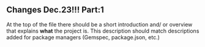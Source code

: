 ## Changes Dec.23!!! Part:1

At the top of the file there should be a short introduction and/ or overview that explains **what** the project is. This description should match descriptions added for package managers (Gemspec, package.json, etc.)
